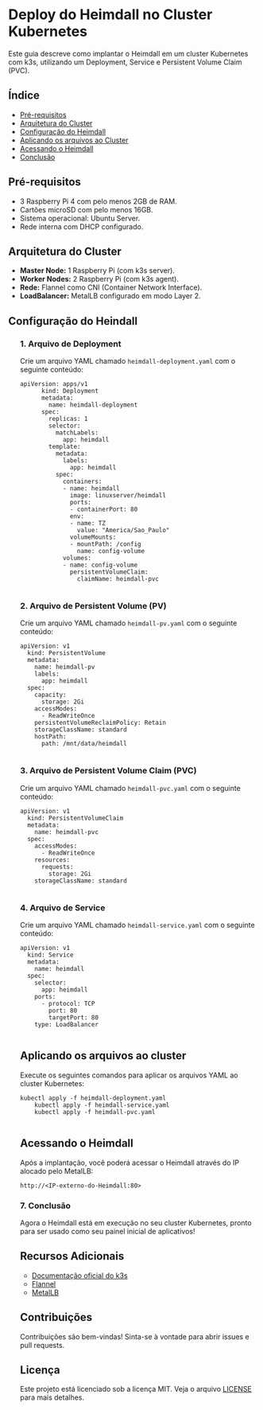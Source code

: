 <h1>Deploy do Heimdall no Cluster Kubernetes</h1>

<p>Este guia descreve como implantar o Heimdall em um cluster Kubernetes com k3s, utilizando um Deployment, Service e Persistent Volume Claim (PVC).</p>

<h2>Índice</h2>
<ul>
    <li><a href="#pré-requisitos">Pré-requisitos</a></li>
    <li><a href="#arquitetura-do-cluster">Arquitetura do Cluster</a></li>
    <li><a href="#configuração-do-heimdall">Configuração do Heimdall</a></li>
    <li><a href="#aplicando-os-arquivos-ao-cluster">Aplicando os arquivos ao Cluster</a></li>
    <li><a href="#acessando-o-heimdall">Acessando o Heimdall</a></li>
    <li><a href="#conclusao">Conclusão</a></li>
</ul>

<h2 id="pré-requisitos">Pré-requisitos</h2>
<ul>
    <li>3 Raspberry Pi 4 com pelo menos 2GB de RAM.</li>
    <li>Cartões microSD com pelo menos 16GB.</li>
    <li>Sistema operacional: Ubuntu Server.</li>
    <li>Rede interna com DHCP configurado.</li>
</ul>

<h2 id="arquitetura-do-cluster">Arquitetura do Cluster</h2>
<ul>
    <li><strong>Master Node:</strong> 1 Raspberry Pi (com k3s server).</li>
    <li><strong>Worker Nodes:</strong> 2 Raspberry Pi (com k3s agent).</li>
    <li><strong>Rede:</strong> Flannel como CNI (Container Network Interface).</li>
    <li><strong>LoadBalancer:</strong> MetalLB configurado em modo Layer 2.</li>
</ul>

<h2 id="configuração-do-heimdall">Configuração do Heindall</h2>
<ol>
   <h3>1. Arquivo de Deployment</h3>
   <p>Crie um arquivo YAML chamado <code>heimdall-deployment.yaml</code> com o seguinte conteúdo:</p>

   <pre><code>apiVersion: apps/v1
      kind: Deployment
      metadata:
        name: heimdall-deployment
      spec:
        replicas: 1
        selector:
          matchLabels:
            app: heimdall
        template:
          metadata:
            labels:
              app: heimdall
          spec:
            containers:
            - name: heimdall
              image: linuxserver/heimdall
              ports:
              - containerPort: 80
              env:
              - name: TZ
                value: "America/Sao_Paulo"
              volumeMounts:
              - mountPath: /config
                name: config-volume
            volumes:
            - name: config-volume
              persistentVolumeClaim:
                claimName: heimdall-pvc
   </code></pre> 

   <h3>2. Arquivo de Persistent Volume (PV)</h3>
   <p>Crie um arquivo YAML chamado <code>heimdall-pv.yaml</code> com o seguinte conteúdo:</p>

  <pre><code>apiVersion: v1
  kind: PersistentVolume
  metadata:
    name: heimdall-pv
    labels:
      app: heimdall
  spec:
    capacity:
      storage: 2Gi
    accessModes:
      - ReadWriteOnce
    persistentVolumeReclaimPolicy: Retain
    storageClassName: standard
    hostPath:
      path: /mnt/data/heimdall
  </code></pre>

  
  <h3>3. Arquivo de Persistent Volume Claim (PVC)</h3>
   <p>Crie um arquivo YAML chamado <code>heimdall-pvc.yaml</code> com o seguinte conteúdo:</p>

  <pre><code>apiVersion: v1
  kind: PersistentVolumeClaim
  metadata:
    name: heimdall-pvc
  spec:
    accessModes:
      - ReadWriteOnce
    resources:
      requests:
        storage: 2Gi
    storageClassName: standard
    </code></pre>

   
   <h3>4. Arquivo de Service</h3>
   <p>Crie um arquivo YAML chamado <code>heimdall-service.yaml</code> com o seguinte conteúdo:</p>

  <pre><code>apiVersion: v1
  kind: Service
  metadata:
    name: heimdall
  spec:
    selector:
      app: heimdall
    ports:
      - protocol: TCP
        port: 80
        targetPort: 80
    type: LoadBalancer
  </code></pre>


 <h2 id="aplicando-os-arquivos-ao-cluster"> Aplicando os arquivos ao cluster</h2>
  <p>Execute os seguintes comandos para aplicar os arquivos YAML ao cluster Kubernetes:</p>
  
  <pre><code>kubectl apply -f heimdall-deployment.yaml
    kubectl apply -f heimdall-service.yaml
    kubectl apply -f heimdall-pvc.yaml
  </code></pre>
  
<h2 id="acessando-o-heimdall">Acessando o Heimdall</h2>
  <p>Após a implantação, você poderá acessar o Heimdall através do IP alocado pelo MetalLB:</p>
  
  <pre><code>http://&lt;IP-externo-do-Heimdall:80&gt;</code></pre>
  
 <h3 id="conclusao">7. Conclusão</h3>
  <p>Agora o Heimdall está em execução no seu cluster Kubernetes, pronto para ser usado como seu painel inicial de aplicativos!</p>
  
<h2 id="recursos-adicionais">Recursos Adicionais</h2>
<ul>
    <li><a href="https://k3s.io/">Documentação oficial do k3s</a></li>
    <li><a href="https://github.com/flannel-io/flannel">Flannel</a></li>
    <li><a href="https://metallb.universe.tf/">MetalLB</a></li>
</ul>

<h2 id="contribuições">Contribuições</h2>
<p>Contribuições são bem-vindas! Sinta-se à vontade para abrir issues e pull requests.</p>

<h2 id="licença">Licença</h2>
<p>Este projeto está licenciado sob a licença MIT. Veja o arquivo <a href="LICENSE">LICENSE</a> para mais detalhes.</p>  
</ol>   

